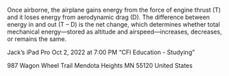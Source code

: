Once airborne, the airplane gains energy from the force of engine thrust (T) and it loses energy from aerodynamic drag (D). The 
difference between energy in and out (T – D) is the net change, which determines whether total mechanical energy—stored as altitude 
and airspeed—increases, decreases, or remains the same. 





Jack’s iPad Pro
Oct 2, 2022 at 7:00 PM
“CFI Education  - Studying”


987 Wagon Wheel Trail
Mendota Heights MN 55120
United States